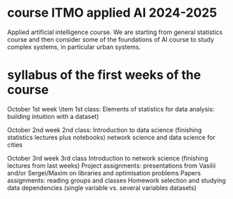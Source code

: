 # course ITMO applied AI 2024-2025
Applied artificial intelligence course. We are starting from general statistics course and then consider some of the foundations of AI course to study complex systems, in particular urban systems.


# syllabus of the first weeks of the course


October 1st week
\item 1st class: Elements of statistics for data analysis: building intuition with a dataset)

October 2nd week
2nd class: Introduction to data science (finishing statistics lectures plus notebooks)
network science and data science for cities


October 3rd week
3rd class 
Introduction to network science (finishing lectures from last weeks)
Project assignments: presentations from Vasilii and/or Sergei/Maxim on libraries and optimisation problems
Papers assignments: reading groups and classes 
Homework selection and studying data dependencies (single variable vs. several variables datasets)
